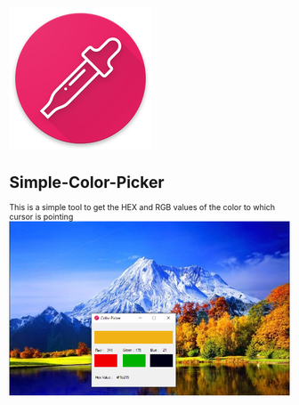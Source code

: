 ![icon](Icon.png)
# Simple-Color-Picker
This is a simple tool to get the HEX and RGB values of the color to which cursor is pointing 
![screenshot](Screenshot.png)
